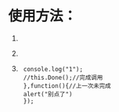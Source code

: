 # 使用方法：
1. ```<script src="js/jquery-3.1.1.min.js" type="text/javascript" charset="utf-8"></script>
2. ```<script src="jquery_OneStepClick.js" type="text/javascript" charset="utf-8"></script>

3. ```$("[type='button']").OneStepClick(function(){//点击事件
    console.log("1");
    //this.Done();//完成调用
    },function(){//上一次未完成
    alert("别点了")
    });